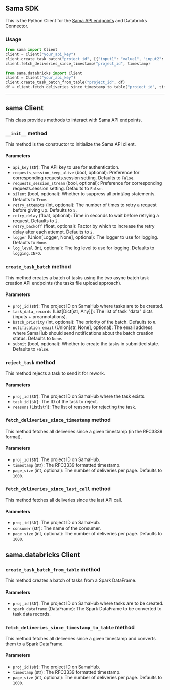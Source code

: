 

## Sama SDK

This is the Python Client for the [Sama API endpoints](https://docs.sama.com/reference/documentation) and Databricks Connector.

### Usage

```python
from sama import Client
client = Client("your_api_key")
client.create_task_batch("project_id", [{"input1": "value1", "input2": "value2"}])
client.fetch_deliveries_since_timestamp("project_id", timestamp)
```

```python
from sama.databricks import Client
client = Client("your_api_key")
client.create_task_batch_from_table("project_id", df)
df = client.fetch_deliveries_since_timestamp_to_table("project_id", timestamp)
```

---

## sama Client

This class provides methods to interact with Sama API endpoints.

### `__init__` method

This method is the constructor to initialize the Sama API client.

#### Parameters

- `api_key` (str): The API key to use for authentication.
- `requests_session_keep_alive` (bool, optional): Preference for corresponding requests.session setting. Defaults to `False`.
- `requests_session_stream` (bool, optional): Preference for corresponding requests.session setting. Defaults to `False`.
- `silent` (bool, optional): Whether to suppress all print/log statements. Defaults to `True`.
- `retry_attempts` (int, optional): The number of times to retry a request before giving up. Defaults to `5`.
- `retry_delay` (float, optional): Time in seconds to wait before retrying a request. Defaults to `2`.
- `retry_backoff` (float, optional): Factor by which to increase the retry delay after each attempt. Defaults to `2`.
- `logger` (Union[Logger, None], optional): The logger to use for logging. Defaults to `None`.
- `log_level` (int, optional): The log level to use for logging. Defaults to `logging.INFO`.

### `create_task_batch` method

This method creates a batch of tasks using the two async batch task creation API endpoints (the tasks file upload approach).

#### Parameters

- `proj_id` (str): The project ID on SamaHub where tasks are to be created.
- `task_data_records` (List[Dict[str, Any]]): The list of task "data" dicts (inputs + preannotations).
- `batch_priority` (int, optional): The priority of the batch. Defaults to `0`.
- `notification_email` (Union[str, None], optional): The email address where SamaHub should send notifications about the batch creation status. Defaults to `None`.
- `submit` (bool, optional): Whether to create the tasks in submitted state. Defaults to `False`.

### `reject_task` method

This method rejects a task to send it for rework.

#### Parameters

- `proj_id` (str): The project ID on SamaHub where the task exists.
- `task_id` (str): The ID of the task to reject.
- `reasons` (List[str]): The list of reasons for rejecting the task.

### `fetch_deliveries_since_timestamp` method

This method fetches all deliveries since a given timestamp (in the RFC3339 format).

#### Parameters

- `proj_id` (str): The project ID on SamaHub.
- `timestamp` (str): The RFC3339 formatted timestamp.
- `page_size` (int, optional): The number of deliveries per page. Defaults to `1000`.

### `fetch_deliveries_since_last_call` method

This method fetches all deliveries since the last API call.

#### Parameters

- `proj_id` (str): The project ID on SamaHub.
- `consumer` (str): The name of the consumer.
- `page_size` (int, optional): The number of deliveries per page. Defaults to `1000`.


## sama.databricks Client

### `create_task_batch_from_table` method

This method creates a batch of tasks from a Spark DataFrame.

#### Parameters

- `proj_id` (str): The project ID on SamaHub where tasks are to be created.
- `spark_dataframe` (DataFrame): The Spark DataFrame to be converted to task data records.

### `fetch_deliveries_since_timestamp_to_table` method

This method fetches all deliveries since a given timestamp and converts them to a Spark DataFrame.

#### Parameters

- `proj_id` (str): The project ID on SamaHub.
- `timestamp` (str): The RFC3339 formatted timestamp.
- `page_size` (int, optional): The number of deliveries per page. Defaults to `1000`.